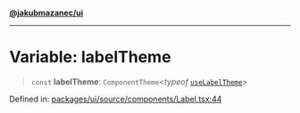 [**@jakubmazanec/ui**](../README.md)

---

# Variable: labelTheme

> `const` **labelTheme**: `ComponentTheme`\<_typeof_ [`useLabelTheme`](useLabelTheme.md)\>

Defined in:
[packages/ui/source/components/Label.tsx:44](https://github.com/jakubmazanec/tools/blob/a1a5edf56256b0aa4e209cc73bc7a07f5d7fc236/packages/ui/source/components/Label.tsx#L44)
